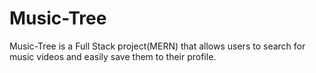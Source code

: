 # Music-Tree

Music-Tree is a Full Stack project(MERN) that allows users to search for music videos and easily save them to their profile. 

